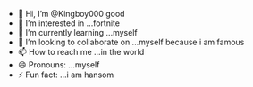 - 👋 Hi, I’m @Kingboy000 good
- 👀 I’m interested in ...fortnite
- 🌱 I’m currently learning ...myself
- 💞️ I’m looking to collaborate on ...myself because i am famous 
- 📫 How to reach me ...in the world 
- 😄 Pronouns: ...myself
- ⚡ Fun fact: ...i am hansom

<!---
Kingboy000/Kingboy000 is a ✨ special ✨ repository because its `README.md` (this file) appears on your GitHub profile.
You can click the Preview link to take a look at your changes.
--->
